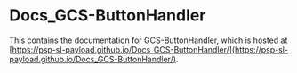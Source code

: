 # Docs_GCS-ButtonHandler
This contains the documentation for GCS-ButtonHandler, which is hosted at [https://psp-sl-payload.github.io/Docs_GCS-ButtonHandler/](https://psp-sl-payload.github.io/Docs_GCS-ButtonHandler/).

